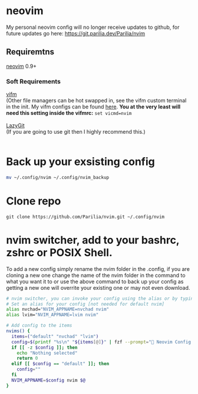 # neovim
My personal neovim config will no longer receive updates to github, for future updates go here: https://git.parilia.dev/Parilia/nvim

## Requiremtns
<a href="https://neovim.io/">neovim</a> 0.9+<br>
### Soft Requirements
<a href="https://github.com/vifm/vifm">vifm</a> <br>  (Other file managers can be hot swapped in, see the vifm custom terminal in the init. My vifm configs can be found <a href="https://github.com/Parilia/Dotfiles/tree/main/vifm">here</a>. **You at the very least will need this setting inside the vifmrc:** <code>set vicmd=nvim</code><br><br>
<a href="https://github.com/jesseduffield/lazygit">LazyGit</a>  <br> (If you are going to use git then I highly recommend this.)<br>
<br>
# Back up your exsisting config
```bash
mv ~/.config/nvim ~/.config/nvim_backup
```
# Clone repo
```
git clone https://github.com/Parilia/nvim.git ~/.config/nvim
```
# nvim switcher, add to your bashrc, zshrc or POSIX Shell.
To add a new config simply rename the nvim folder in the .config, if you are cloning a new one change the name of the nvim folder in the command to what you want it to or use the above command to back up your config as getting a new one will overrite your existing one or may not even download.

```bash
# nvim switcher, you can invoke your config using the alias or by typing "nvims" into your shell
# Set an alias for your config [not needed for default nvim]
alias nvchad="NVIM_APPNAME=nvchad nvim"
alias lvim="NVIM_APPNAME=lvim nvim"

# Add config to the items
nvims() {
  items=("default" "nvchad" "lvim")
  config=$(printf "%s\n" "${items[@]}" | fzf --prompt=" Neovim Config  " --height=~50% --layout=reverse --border --exit-0)
  if [[ -z $config ]]; then
    echo "Nothing selected"
    return 0
  elif [[ $config == "default" ]]; then
    config=""
  fi
  NVIM_APPNAME=$config nvim $@
}
```

